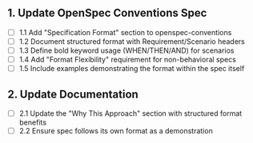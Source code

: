## 1. Update OpenSpec Conventions Spec

- [ ] 1.1 Add "Specification Format" section to openspec-conventions
- [ ] 1.2 Document structured format with Requirement/Scenario headers
- [ ] 1.3 Define bold keyword usage (WHEN/THEN/AND) for scenarios
- [ ] 1.4 Add "Format Flexibility" requirement for non-behavioral specs
- [ ] 1.5 Include examples demonstrating the format within the spec itself

## 2. Update Documentation

- [ ] 2.1 Update the "Why This Approach" section with structured format benefits
- [ ] 2.2 Ensure spec follows its own format as a demonstration